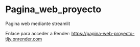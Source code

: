 # Pagina_web_proyecto
Pagina web mediante streamlit

Enlace para acceder a Render:
https://pagina-web-proyecto-tljy.onrender.com
